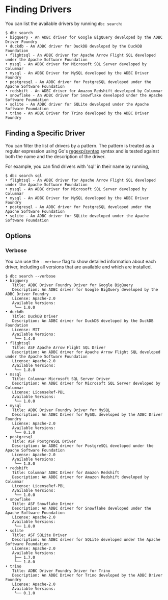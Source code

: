 <!--
Copyright 2025 Columnar Technologies Inc.

Licensed under the Apache License, Version 2.0 (the "License");
you may not use this file except in compliance with the License.
You may obtain a copy of the License at

    http://www.apache.org/licenses/LICENSE-2.0

Unless required by applicable law or agreed to in writing, software
distributed under the License is distributed on an "AS IS" BASIS,
WITHOUT WARRANTIES OR CONDITIONS OF ANY KIND, either express or implied.
See the License for the specific language governing permissions and
limitations under the License.
-->

# Finding Drivers

You can list the available drivers by running `dbc search`:

```console
$ dbc search
• bigquery - An ADBC driver for Google BigQuery developed by the ADBC Driver Foundry
• duckdb - An ADBC driver for DuckDB developed by the DuckDB Foundation
• flightsql - An ADBC driver for Apache Arrow Flight SQL developed under the Apache Software Foundation
• mssql - An ADBC driver for Microsoft SQL Server developed by Columnar
• mysql - An ADBC Driver for MySQL developed by the ADBC Driver Foundry
• postgresql - An ADBC driver for PostgreSQL developed under the Apache Software Foundation
• redshift - An ADBC driver for Amazon Redshift developed by Columnar
• snowflake - An ADBC driver for Snowflake developed under the Apache Software Foundation
• sqlite - An ADBC driver for SQLite developed under the Apache Software Foundation
• trino - An ADBC Driver for Trino developed by the ADBC Driver Foundry
```

## Finding a Specific Driver

You can filter the list of drivers by a pattern.
The pattern is treated as a regular expression using Go's [regexp/syntax](https://pkg.go.dev/regexp/syntax) syntax and is tested against both the name and the description of the driver.

For example, you can find drivers with 'sql' in their name by running,

```console
$ dbc search sql
• flightsql - An ADBC driver for Apache Arrow Flight SQL developed under the Apache Software Foundation
• mssql - An ADBC driver for Microsoft SQL Server developed by Columnar
• mysql - An ADBC Driver for MySQL developed by the ADBC Driver Foundry
• postgresql - An ADBC driver for PostgreSQL developed under the Apache Software Foundation
• sqlite - An ADBC driver for SQLite developed under the Apache Software Foundation
```

## Options

### Verbose

You can use the `--verbose` flag to show detailed information about each driver, including all versions that are available and which are installed.
```console
$ dbc search --verbose
• bigquery
   Title: ADBC Driver Foundry Driver for Google BigQuery
   Description: An ADBC driver for Google BigQuery developed by the ADBC Driver Foundry
   License: Apache-2.0
   Available Versions:
    ╰── 1.0.0
• duckdb
   Title: DuckDB Driver
   Description: An ADBC driver for DuckDB developed by the DuckDB Foundation
   License: MIT
   Available Versions:
    ╰── 1.4.0
• flightsql
   Title: ASF Apache Arrow Flight SQL Driver
   Description: An ADBC driver for Apache Arrow Flight SQL developed under the Apache Software Foundation
   License: Apache-2.0
   Available Versions:
    ╰── 1.8.0
• mssql
   Title: Columnar Microsoft SQL Server Driver
   Description: An ADBC driver for Microsoft SQL Server developed by Columnar
   License: LicenseRef-PBL
   Available Versions:
    ╰── 1.0.0
• mysql
   Title: ADBC Driver Foundry Driver for MySQL
   Description: An ADBC Driver for MySQL developed by the ADBC Driver Foundry
   License: Apache-2.0
   Available Versions:
    ╰── 0.1.0
• postgresql
   Title: ASF PostgreSQL Driver
   Description: An ADBC driver for PostgreSQL developed under the Apache Software Foundation
   License: Apache-2.0
   Available Versions:
    ╰── 1.8.0
• redshift
   Title: Columnar ADBC Driver for Amazon Redshift
   Description: An ADBC driver for Amazon Redshift developed by Columnar
   License: LicenseRef-PBL
   Available Versions:
    ╰── 1.0.0
• snowflake
   Title: ASF Snowflake Driver
   Description: An ADBC driver for Snowflake developed under the Apache Software Foundation
   License: Apache-2.0
   Available Versions:
    ╰── 1.8.0
• sqlite
   Title: ASF SQLite Driver
   Description: An ADBC driver for SQLite developed under the Apache Software Foundation
   License: Apache-2.0
   Available Versions:
    ├── 1.7.0
    ╰── 1.8.0
• trino
   Title: ADBC Driver Foundry Driver for Trino
   Description: An ADBC Driver for Trino developed by the ADBC Driver Foundry
   License: Apache-2.0
   Available Versions:
    ╰── 0.1.0
```
